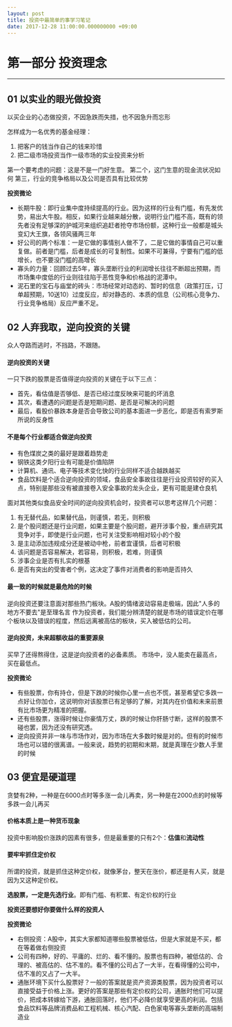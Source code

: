 ```yaml
---
layout: post
title: 投资中最简单的事学习笔记
date: 2017-12-28 11:00:00.000000000 +09:00
---
```


# 第一部分 投资理念
---

## 01 以实业的眼光做投资
以买企业的心态做投资，不因急跌而失措，也不因急升而忘形

怎样成为一名优秀的基金经理：
1. 把客户的钱当作自己的钱来珍惜
2. 把二级市场投资当作一级市场的实业投资来分析

第一个要考虑的问题：这是不是一门好生意。
第二个，这门生意的现金流状况如何
第三，行业的竞争格局以及公司是否具有比较优势

**投资微论**
+ 长期牛股：即行业集中度持续提高的行业。因为这样的行业有门槛，有先发优势，易出大牛股。相反，如果行业越来越分散，说明行业门槛不高，既有的领先者没有足够深的护城河来组织追赶者抢夺市场份额，这种行业一般都是城头变幻大王旗，各领风骚两三年
+ 好公司的两个标准：一是它做的事情别人做不了，二是它做的事情自己可以重复做。前者是门槛，后者是成长的可复制性。如果不可兼得，宁要有门槛的低增长，也不要没门槛的高增长
+ 寡头的力量：回顾过去5年，寡头垄断行业的利润增长往往不断超出预期，而市场集中度低的行业则往往陷于恶性竞争和价格战的泥潭中。
+ 泥石里的宝石与庙堂的砖头：市场经常对动态的、暂时的信息（政策打压，订单超预期，10送10）过度反应，却对静态的、本质的信息（公司核心竞争力、行业竞争格局）反应严重不足。


## 02 人弃我取，逆向投资的关键
众人夺路而逃时，不挡路，不跟随。

#### 逆向投资的关键
一只下跌的股票是否值得逆向投资的关键在于以下三点：
+ 首先，看估值是否够低、是否已经过度反映来可能的坏消息
+ 其次，看遭遇的问题是否是短期问题、是否是可解决的问题
+ 最后，看股价暴跌本身是否会导致公司的基本面进一步恶化，即是否有索罗斯所说的反身性

#### 不是每个行业都适合做逆向投资
+ 有色煤炭之类的最好是跟着趋势走
+ 钢铁这类夕阳行业有可能是价值陷阱
+ 计算机、通讯、电子等技术变化快的行业同样不适合越跌越买
+ 食品饮料是个适合逆向投资的领域，食品安全事故往往是行业投资较好的买入点，特别是那些没有被直接卷入安全事故的龙头企业，更有可能是建仓良机

面对其他类似食品安全时间的逆向投资机会时，投资者可以思考这样几个问题：
1. 有无替代品，如果替代品，则谨慎，若无，则积极
2. 是个股问题还是行业问题，如果主要是个股问题，避开涉事个股，重点研究其竞争对手，即使是行业问题，也可关注受影响相对较小的个股
3. 是主动添加违规成分还是被动中枪，前者宜谨慎，后者可积极
4. 该问题是否容易解决，若容易，则积极，若难，则谨慎
5. 涉事企业是否有扎实的根基
6. 是否有突出的受害者个例，这决定了事件对消费者的影响是否持久

#### 最一致的时候就是最危险的时候
逆向投资还要注意面对那些热门板块。A股的情绪波动容易走极端，因此"人多的地方不要去"是至理名言
作为投资者，我们能分辨清楚的就是市场的错误定价在哪个板块以及错误的程度，然后远离被高估的板块，买入被低估的公司。

#### 逆向投资，未来超额收益的重要源泉
买早了还得熬得住，这是逆向投资者的必备素质。
市场中，没人能卖在最高点，买在最低点。

**投资微论**
+ 有些股票，你有持仓，但是下跌的时候你心里一点也不慌，甚至希望它多跌一点好让你加仓，这说明你对该股票已有足够的了解，对其内在价值和未来前景有比市场更为精准的把握。
+ 还有些股票，涨得时候让你豪情万丈，跌的时候让你肝肠寸断，这样的股票不碰也罢，因为还没有研究透。
+ 逆向投资并非一味与市场作对，因为市场在大多数时候是对的。但有的时候市场也可以错的很离谱。一般来说，趋势的初期和末期，就是真理在少数人手里的时候


## 03 便宜是硬道理
贪婪有2种，一种是在6000点时等多涨一会儿再卖，另一种是在2000点的时候等多跌一会儿再买

#### 价格本质上是一种货币现象
投资中影响股价涨跌的因素有很多，但是最重要的只有2个：**估值**和**流动性**

#### 要牢牢抓住定价权
所谓的投资，就是抓住这种定价权，就像茅台，整天在涨价，都还是有人买，就是因为又这种定价权。

**选股票，一定是先选行业**。即有门槛、有积累、有定价权的行业

**投资还要想好你要做什么样的投资人**


**投资微论**
+ 右侧投资：A股中，其实大家都知道哪些股票被低估，但是大家就是不买，都在等着做右侧投资
+ 公司有四种，好的、平庸的、烂的、看不懂的。股票也有四种，被低估的、合理的、被高估的、估不准的。看不懂的公司占了一大半，在看得懂的公司中，估不准的又占了一大半。
+ 通胀环境下买什么股票好？一般的答案就是资产资源类股票，因为投资者可以直接受益于价格上涨。更好的答案是那些有定价权的公司，通胀时他们可以提价，把成本转嫁给下游，通胀回落时，他们不必降价就享受更高的利润。包括食品饮料等品牌消费品和工程机械、核心汽配、白色家电等寡头垄断的高端制造业
